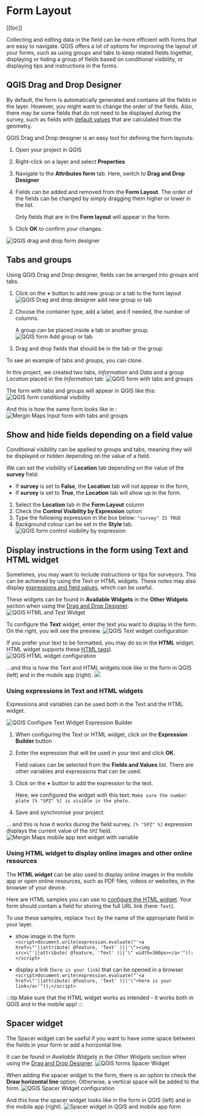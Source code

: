 # Form Layout
[[toc]]

Collecting and editing data in the field can be more efficient with forms that are easy to navigate. QGIS offers a lot of options for improving the layout of your forms, such as using groups and tabs to keep related fields together, displaying or hiding a group of fields based on conditional visibility, or displaying tips and instructions in the forms.

## QGIS Drag and Drop Designer
By default, the form is automatically generated and contains all the fields in the layer. However, you might want to change the order of the fields. Also, there may be some fields that do not need to be displayed during the survey, such as fields with [default values](../settingup_forms_settings/#default-values) that are calculated from the geometry.

QGIS Drag and Drop designer is an easy tool for defining the form layouts:
1. Open your <MainPlatformNameLink /> project in QGIS
2. Right-click on a layer and select **Properties**
3. Navigate to the **Attributes form** tab. Here, switch to **Drag and Drop Designer**
4. Fields can be added and removed from the **Form Layout**. The order of the fields can be changed by simply dragging them higher or lower in the list.

   Only fields that are in the **Form layout** will appear in the form.

5. Click **OK** to confirm your changes.

![QGIS drag and drop form designer](./qgis-drag-n-drop.gif "QGIS drag and drop form designer")
   
## Tabs and groups
Using QGIS Drag and Drop designer, fields can be arranged into groups and tabs.

1. Click on the **+** button to add new group or a tab to the form layout
   ![QGIS Drag and drop designer add new group or tab](./qgis-form-layout-add-groups-tabs.jpg "Add new group or tab button")
2. Choose the container type, add a label, and if needed, the number of columns.

   A group can be placed inside a tab or another group.
   ![QGIS form Add group or tab](./qgis-add-group-tab.jpg "QGIS form Add group or tab")
   
3. Drag and drop fields that should be in the tab or the group

To see an example of tabs and groups, you can clone <MerginMapsProject id="documentation/form_setup" />. 

In this project, we created two tabs, *Information* and *Data* and a group *Location* placed in the *Information* tab:
![QGIS form with tabs and groups](./qgis_forms_layout.jpg "QGIS form with tabs and groups")

The form with tabs and groups will appear in QGIS like this:
![QGIS form conditional visibility](./qgis_forms_layout_attribute.jpg "QGIS form conditional visibility")

And this is how the same form looks like in <MobileAppName />:
![Mergin Maps Input form with tabs and groups](./input_forms_layout2.jpg "Mergin Maps Input form with tabs and groups")


## Show and hide fields depending on a field value
Conditional visibility can be applied to groups and tabs, meaning they will be displayed or hidden depending on the value of a field.

We can set the visibility of **Location** tab depending on the value of the **survey** field:
  - If **survey** is set to **False**, the **Location** tab will not appear in the form,
  - If **survey** is set to **True**, the **Location** tab will show up in the form.

1. Select the **Location** tab in the **Form Layout** column
2. Check the **Control Visibility by Expression** option
3. Type the following expression in the box below: `"survey" IS TRUE`
4. Background colour can be set in the **Style** tab.
![QGIS form control visibility by expression](./qgis_forms_layout_visibility.jpg "QGIS form control visibility by expression")

## Display instructions in the form using Text and HTML widget
Sometimes, you may want to include instructions or tips for surveyors. This can be achieved by using the Text or HTML widgets. These notes may also display [expressions and field values](#using-expressions-in-text-and-html-widgets), which can be useful.

These widgets can be found in **Available Widgets** in the **Other Widgets** section when using the [Drag and Drop Designer](#qgis-drag-and-drop-designer).
![QGIS HTML and Text Widget](./qgis-form-html-text-widget.jpg "QGIS HTML and Text Widget")

To configure the **Text** widget, enter the text you want to display in the form. On the right, you will see the preview.
![QGIS Text widget configuration](./qgis-configure-text-widget.jpg "QGIS Text widget configuration")

If you prefer your text to be formatted, you may do so in the **HTML** widget. HTML widget supports these [HTML tags](https://doc.qt.io/qt-6/richtext-html-subset.html#supported-tags)).
![QGIS HTML widget configuration](./qgis-configure-html-widget.jpg "QGIS HTML widget configuration")

...and this is how the Text and HTML widgets look like in the form in QGIS (left) and in the mobile app (right).
![](./qgis-form-text-html.jpg)

### Using expressions in Text and HTML widgets
Expressions and variables can be used both in the Text and the HTML widget.

![QGIS Configure Text Widget Expression Builder](./qgis-text-widget-expression.gif "QGIS Configure Text Widget Expression Builder")

1. When configuring the Text or HTML widget, click on the **Expression Builder** button
2. Enter the expression that will be used in your text and click **OK**.

   Field values can be selected from the **Fields and Values** list. There are other variables and expressions that can be used.

3. Click on the **+** button to add the expression to the text.

   Here, we configured the widget with this text: `Make sure the number plate [% "SPZ" %] is visible in the photo.` 

4. Save and synchronise your project. 

... and this is how it works during the field survey. `[% "SPZ" %]` expression displays the current value of the `SPZ` field.
![Mergin Maps mobile app text widget with variable](./mobile-text-widget-expression.jpg "Mergin Maps mobile app text widget with variable")

### Using HTML widget to display online images and other online resources
The **HTML widget** can be also used to display online images in the mobile app or open online resources, such as PDF files, videos or websites, in the browser of your device.

Here are HTML samples you can use to [configure the HTML widget](#using-expressions-in-text-and-html-widgets). Your form should contain a field for storing the full URL link (here: `Text`).

To use these samples, replace `Text` by the name of the appropriate field in your layer. 

- show image in the form
`<script>document.write(expression.evaluate("'<a href=\"'||attribute( @feature, 'Text' )||'\"><img src=\"'||attribute( @feature, 'Text' )||'\" width=300px></a>'"));</script>`

- display a link (`here is your link`) that can be opened in a browser
`<script>document.write(expression.evaluate("'<a href=\"'||attribute( @feature, 'Text' )||'\">here is your link</a>'"));</script>`

:::tip
Make sure that the HTML widget works as intended - it works both in QGIS and in the mobile app!
:::

## Spacer widget
<Badge text="since QGIS 3.30" type="tip"/>
The Spacer widget can be useful if you want to have some space between the fields in your form or add a horizontal line. 

It can be found in *Available Widgets* in the *Other Widgets* section when using the [Drag and Drop Designer](#qgis-drag-and-drop-designer).
![QGIS forms Spacer Widget](./qgis-form-spacer-widget.jpg "QGIS Spacer Widget")

When adding the spacer widget to the form, there is an option to check the **Draw horizontal line** option. Otherwise, a vertical space will be added to the form.
![QGIS Spacer Widget configuration](./qgis-configure-spacer-widget.jpg "QGIS Spacer Widget configuration")

And this how the spacer widget looks like in the form in QGIS (left) and in the mobile app (right).
![Spacer widget in QGIS and mobile app form](./spacer-widget-forms.jpg "Spacer widget in QGIS and mobile app form")
